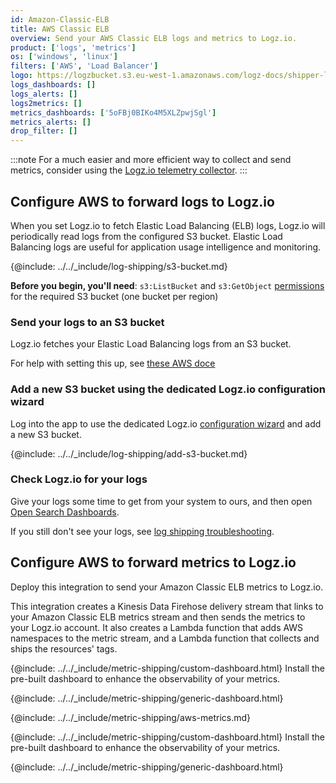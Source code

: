 ```yaml
---
id: Amazon-Classic-ELB
title: AWS Classic ELB
overview: Send your AWS Classic ELB logs and metrics to Logz.io.
product: ['logs', 'metrics']
os: ['windows', 'linux']
filters: ['AWS', 'Load Balancer']
logo: https://logzbucket.s3.eu-west-1.amazonaws.com/logz-docs/shipper-logos/aws-classic-elb.svg
logs_dashboards: []
logs_alerts: []
logs2metrics: []
metrics_dashboards: ['5oFBj0BIKo4M5XLZpwjSgl']
metrics_alerts: []
drop_filter: []
---
```



:::note
For a much easier and more efficient way to collect and send metrics, consider using the [Logz.io telemetry collector](https://app.logz.io/#/dashboard/send-your-data/agent/new).
:::


## Configure AWS to forward logs to Logz.io

When you set Logz.io to fetch Elastic Load Balancing (ELB) logs, Logz.io will periodically read logs from the configured S3 bucket. Elastic Load Balancing logs are useful for application usage intelligence and monitoring.

{@include: ../../_include/log-shipping/s3-bucket.md}



**Before you begin, you'll need**:
`s3:ListBucket` and `s3:GetObject` [permissions](https://docs.logz.io/docs/user-guide/admin/give-aws-access-with-iam-roles) for the required S3 bucket (one bucket per region)

 

### Send your logs to an S3 bucket

Logz.io fetches your Elastic Load Balancing logs from an S3 bucket.

For help with setting this up, see [these AWS doce](https://docs.aws.amazon.com/elasticloadbalancing/latest/classic/enable-access-logs.html)



### Add a new S3 bucket using the dedicated Logz.io configuration wizard

Log into the app to use the dedicated Logz.io [configuration wizard](https://app.logz.io/#/dashboard/send-your-data/log-sources/elastic-load-balancing) and add a new S3 bucket.


<!-- logzio-inject:aws:elb -->

{@include: ../../_include/log-shipping/add-s3-bucket.md}


### Check Logz.io for your logs

Give your logs some time to get from your system to ours, and then open [Open Search Dashboards](https://app.logz.io/#/dashboard/osd).

If you still don't see your logs, see [log shipping troubleshooting](https://docs.logz.io/docs/user-guide/log-management/troubleshooting/log-shipping-troubleshooting/).




## Configure AWS to forward metrics to Logz.io


Deploy this integration to send your Amazon Classic ELB metrics to Logz.io.

This integration creates a Kinesis Data Firehose delivery stream that links to your Amazon Classic ELB metrics stream and then sends the metrics to your Logz.io account. It also creates a Lambda function that adds AWS namespaces to the metric stream, and a Lambda function that collects and ships the resources' tags.

{@include: ../../_include/metric-shipping/custom-dashboard.html} Install the pre-built dashboard to enhance the observability of your metrics.

<!-- logzio-inject:install:grafana:dashboards ids=["5oFBj0BIKo4M5XLZpwjSgl"] -->

{@include: ../../_include/metric-shipping/generic-dashboard.html}


{@include: ../../_include/metric-shipping/aws-metrics.md}

{@include: ../../_include/metric-shipping/custom-dashboard.html} Install the pre-built dashboard to enhance the observability of your metrics.

<!-- logzio-inject:install:grafana:dashboards ids=["5oFBj0BIKo4M5XLZpwjSgl"] -->

{@include: ../../_include/metric-shipping/generic-dashboard.html}

